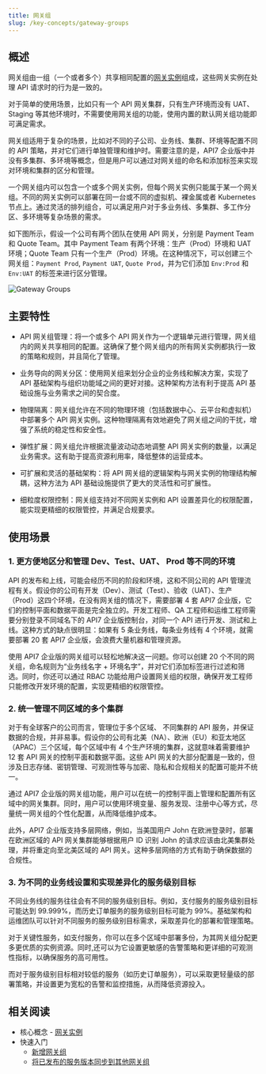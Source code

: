 ```yaml
---
title: 网关组
slug: /key-concepts/gateway-groups
---
```


## 概述

网关组由一组（一个或者多个）共享相同配置的[网关实例](../key-concepts/gateway-instances.md)组成，这些网关实例在处理 API 请求时的行为是一致的。

对于简单的使用场景，比如只有一个 API 网关集群，只有生产环境而没有 UAT、Staging 等其他环境时，不需要使用网关组的功能，使用内置的默认网关组功能即可满足需求。

网关组适用于复杂的场景，比如对不同的子公司、业务线、集群、环境等配置不同的 API 策略，并对它们进行单独管理和维护时。需要注意的是，API7 企业版中并没有多集群、多环境等概念，但是用户可以通过对网关组的命名和添加标签来实现对环境和集群的区分和管理。

一个网关组内可以包含一个或多个网关实例，但每个网关实例只能属于某一个网关组。不同的网关实例可以部署在同一台或不同的虚拟机、裸金属或者 Kubernetes 节点上。通过灵活的排列组合，可以满足用户对于多业务线、多集群、多工作分区、多环境等复杂场景的需求。

如下图所示，假设一个公司有两个团队在使用 API 网关，分别是 Payment Team 和 Quote Team。其中 Payment Team 有两个环境：生产（Prod）环境和 UAT 环境；Quote Team 只有一个生产（Prod）环境。在这种情况下，可以创建三个网关组：`Payment Prod`, `Payment UAT`, `Quote Prod`，并为它们添加 `Env:Prod` 和 `Env:UAT` 的标签来进行区分管理。

![Gateway Groups](https://static.apiseven.com/uploads/2024/05/20/LD9mpa5Y_gateway-groups.png)

## 主要特性

- API 网关组管理：将一个或多个 API 网关作为一个逻辑单元进行管理，网关组内的网关共享相同的配置。这确保了整个网关组内的所有网关实例都执行一致的策略和规则，并且简化了管理。

- 业务导向的网关分区：使用网关组来划分企业的业务线和解决方案，实现了 API 基础架构与组织功能域之间的更好对接。这种架构方法有利于提高 API 基础设施与业务需求之间的契合度。

- 物理隔离：网关组允许在不同的物理环境（包括数据中心、云平台和虚拟机）中部署多个 API 网关实例。这种物理隔离有效地避免了网关组之间的干扰，增强了系统的稳定性和安全性。

- 弹性扩展：网关组允许根据流量波动动态地调整 API 网关实例的数量，以满足业务需求。这有助于提高资源利用率，降低整体的运营成本。

- 可扩展和灵活的基础架构：将 API 网关组的逻辑架构与网关实例的物理结构解耦，这种方法为 API 基础设施提供了更大的灵活性和可扩展性。

- 细粒度权限控制：网关组支持对不同网关实例和 API 设置差异化的权限配置，能实现更精细的权限管控，并满足合规要求。

## 使用场景

### 1. 更方便地区分和管理 Dev、Test、UAT、 Prod 等不同的环境

API 的发布和上线，可能会经历不同的阶段和环境，这和不同公司的 API 管理流程有关。假设你的公司有开发（Dev）、测试（Test）、验收（UAT）、生产（Prod）这四个环境，在没有网关组的情况下，需要部署 4 套 API7 企业版，它们的控制平面和数据平面是完全独立的。开发工程师、QA 工程师和运维工程师需要分别登录不同域名下的 API7 企业版控制台，对同一个 API 进行开发、测试和上线。这种方式的缺点很明显：如果有 5 条业务线，每条业务线有 4 个环境，就需要部署 20 套 API7 企业版，会浪费大量机器和管理资源。

使用 API7 企业版的网关组可以轻松地解决这一问题。你可以创建 20 个不同的网关组，命名规则为“业务线名字 + 环境名字”，并对它们添加标签进行过滤和筛选。同时，你还可以通过 RBAC 功能给用户设置网关组的权限，确保开发工程师只能修改开发环境的配置，实现更精细的权限管控。

### 2. 统一管理不同区域的多个集群

对于有全球客户的公司而言，管理位于多个区域、 不同集群的 API 服务，并保证数据的合规，并非易事。假设你的公司有北美（NA）、欧洲（EU）和亚太地区（APAC）三个区域，每个区域中有 4 个生产环境的集群，这就意味着需要维护 12 套 API 网关的控制平面和数据平面。这些 API 网关的大部分配置是一致的，但涉及日志存储、密钥管理、可观测性等与加密、隐私和合规相关的配置可能并不统一。

通过 API7 企业版的网关组功能，用户可以在统一的控制平面上管理和配置所有区域中的网关集群。同时，用户可以使用环境变量、服务发现、注册中心等方式，尽量统一网关组的个性化配置，从而降低维护成本。

此外，API7 企业版支持多层网络，例如，当美国用户 John 在欧洲登录时，部署在欧洲区域的 API 网关集群能够根据用户 ID 识别 John 的请求应该由北美集群处理，并将重定向至北美区域的 API 网关。这种多层网络的方式有助于确保数据的合规性。

### 3. 为不同的业务线设置和实现差异化的服务级别目标

不同业务线的服务往往会有不同的服务级别目标。例如，支付服务的服务级别目标可能达到 99.999%，而历史订单服务的服务级别目标可能为 99%。基础架构和运维团队可以针对不同服务的服务级别目标需求，采取差异化的部署和管理策略。

对于关键性服务，如支付服务，你可以在多个区域中部署多份，为其网关组分配更多更优质的实例资源。同时,还可以为它设置更敏感的告警策略和更详细的可观测性指标，以确保服务的高可用性。

而对于服务级别目标相对较低的服务（如历史订单服务），可以采取更轻量级的部署策略，并设置更为宽松的告警和监控措施，从而降低资源投入。

## 相关阅读

- 核心概念 - [网关实例](../key-concepts/gateway-instances.md)
- 快速入门
  - [新增网关组](../getting-started/add-gateway-group.md)
  - [将已发布的服务版本同步到其他网关组](../getting-started/sync-service.md)
